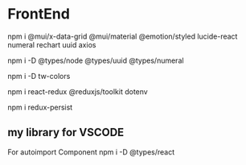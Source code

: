 # FrontEnd
npm i @mui/x-data-grid @mui/material @emotion/styled lucide-react numeral rechart uuid axios

npm i -D @types/node @types/uuid @types/numeral

npm i -D tw-colors

npm i react-redux @reduxjs/toolkit dotenv

npm i redux-persist

## my library for VSCODE
For autoimport Component
npm i -D @types/react